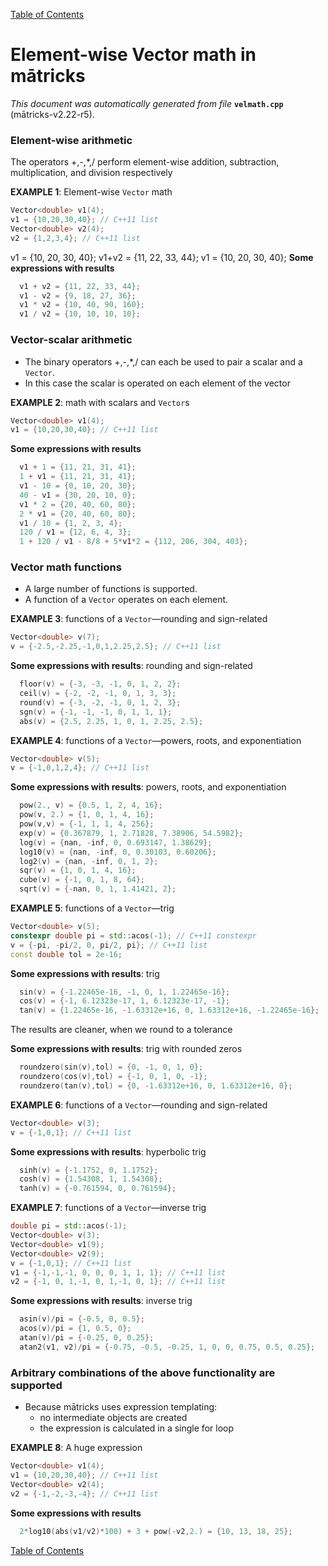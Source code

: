 
[Table of Contents](README.md)


# Element-wise Vector math in mātricks
_This document was automatically generated from file_ **`velmath.cpp`** (mātricks-v2.22-r5).

### Element-wise arithmetic
The operators +,-,*,/ perform element-wise addition, subtraction, multiplication, and division respectively


**EXAMPLE 1**: Element-wise `Vector` math
```C++
Vector<double> v1(4);
v1 = {10,20,30,40}; // C++11 list
Vector<double> v2(4);
v2 = {1,2,3,4}; // C++11 list
```

v1 = {10, 20, 30, 40}; 
v1+v2 = {11, 22, 33, 44}; 
v1 = {10, 20, 30, 40}; 
**Some expressions with results**
```C++
  v1 + v2 = {11, 22, 33, 44}; 
  v1 - v2 = {9, 18, 27, 36}; 
  v1 * v2 = {10, 40, 90, 160}; 
  v1 / v2 = {10, 10, 10, 10}; 
```

### Vector-scalar arithmetic
* The binary operators +,-,*,/ can each be used to pair a scalar and a `Vector`.
* In this case the scalar is operated on each element of the vector


**EXAMPLE 2**: math with scalars and `Vector`s
```C++
Vector<double> v1(4);
v1 = {10,20,30,40}; // C++11 list
```

**Some expressions with results**
```C++
  v1 + 1 = {11, 21, 31, 41}; 
  1 + v1 = {11, 21, 31, 41}; 
  v1 - 10 = {0, 10, 20, 30}; 
  40 - v1 = {30, 20, 10, 0}; 
  v1 * 2 = {20, 40, 60, 80}; 
  2 * v1 = {20, 40, 60, 80}; 
  v1 / 10 = {1, 2, 3, 4}; 
  120 / v1 = {12, 6, 4, 3}; 
  1 + 120 / v1 - 8/8 + 5*v1*2 = {112, 206, 304, 403}; 
```

### Vector math functions
* A large number of functions is supported.  
* A function of a `Vector` operates on each element.  


**EXAMPLE 3**: functions of a `Vector`—rounding and sign-related 
```C++
Vector<double> v(7);
v = {-2.5,-2.25,-1,0,1,2.25,2.5}; // C++11 list
```

**Some expressions with results**: rounding and sign-related
```C++
  floor(v) = {-3, -3, -1, 0, 1, 2, 2}; 
  ceil(v) = {-2, -2, -1, 0, 1, 3, 3}; 
  round(v) = {-3, -2, -1, 0, 1, 2, 3}; 
  sgn(v) = {-1, -1, -1, 0, 1, 1, 1}; 
  abs(v) = {2.5, 2.25, 1, 0, 1, 2.25, 2.5}; 
```




**EXAMPLE 4**: functions of a `Vector`—powers, roots, and exponentiation
```C++
Vector<double> v(5);
v = {-1,0,1,2,4}; // C++11 list
```

**Some expressions with results**: powers, roots, and exponentiation
```C++
  pow(2., v) = {0.5, 1, 2, 4, 16}; 
  pow(v, 2.) = {1, 0, 1, 4, 16}; 
  pow(v,v) = {-1, 1, 1, 4, 256}; 
  exp(v) = {0.367879, 1, 2.71828, 7.38906, 54.5982}; 
  log(v) = {nan, -inf, 0, 0.693147, 1.38629}; 
  log10(v) = {nan, -inf, 0, 0.30103, 0.60206}; 
  log2(v) = {nan, -inf, 0, 1, 2}; 
  sqr(v) = {1, 0, 1, 4, 16}; 
  cube(v) = {-1, 0, 1, 8, 64}; 
  sqrt(v) = {-nan, 0, 1, 1.41421, 2}; 
```




**EXAMPLE 5**: functions of a `Vector`—trig
```C++
Vector<double> v(5);
constexpr double pi = std::acos(-1); // C++11 constexpr
v = {-pi, -pi/2, 0, pi/2, pi}; // C++11 list
const double tol = 2e-16;
```

**Some expressions with results**: trig
```C++
  sin(v) = {-1.22465e-16, -1, 0, 1, 1.22465e-16}; 
  cos(v) = {-1, 6.12323e-17, 1, 6.12323e-17, -1}; 
  tan(v) = {1.22465e-16, -1.63312e+16, 0, 1.63312e+16, -1.22465e-16}; 
```


The results are cleaner, when we round to a tolerance

**Some expressions with results**: trig with rounded zeros
```C++
  roundzero(sin(v),tol) = {0, -1, 0, 1, 0}; 
  roundzero(cos(v),tol) = {-1, 0, 1, 0, -1}; 
  roundzero(tan(v),tol) = {0, -1.63312e+16, 0, 1.63312e+16, 0}; 
```



**EXAMPLE 6**: functions of a `Vector`—rounding and sign-related 
```C++
Vector<double> v(3);
v = {-1,0,1}; // C++11 list
```

**Some expressions with results**: hyperbolic trig
```C++
  sinh(v) = {-1.1752, 0, 1.1752}; 
  cosh(v) = {1.54308, 1, 1.54308}; 
  tanh(v) = {-0.761594, 0, 0.761594}; 
```




**EXAMPLE 7**: functions of a `Vector`—inverse trig
```C++
double pi = std::acos(-1);
Vector<double> v(3);
Vector<double> v1(9);
Vector<double> v2(9);
v = {-1,0,1}; // C++11 list
v1 = {-1,-1,-1, 0, 0, 0, 1, 1, 1}; // C++11 list
v2 = {-1, 0, 1,-1, 0, 1,-1, 0, 1}; // C++11 list
```

**Some expressions with results**: inverse trig
```C++
  asin(v)/pi = {-0.5, 0, 0.5}; 
  acos(v)/pi = {1, 0.5, 0}; 
  atan(v)/pi = {-0.25, 0, 0.25}; 
  atan2(v1, v2)/pi = {-0.75, -0.5, -0.25, 1, 0, 0, 0.75, 0.5, 0.25}; 
```

### Arbitrary combinations of the above functionality are supported
* Because mātricks uses expression templating:
  * no intermediate objects are created
  * the expression is calculated in a single for loop


**EXAMPLE 8**: A huge expression
```C++
Vector<double> v1(4);
v1 = {10,20,30,40}; // C++11 list
Vector<double> v2(4);
v2 = {-1,-2,-3,-4}; // C++11 list
```

**Some expressions with results**
```C++
  2*log10(abs(v1/v2)*100) + 3 + pow(-v2,2.) = {10, 13, 18, 25}; 
```


[Table of Contents](README.md)
